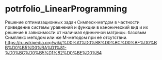 # potrfolio_LinearProgramming
Решение оптимизационных задач Симлеск-метдом в частности приведение системы уравнений и функции 
в канонический вид и их решение в зависимости от наличиая единичной матрицы: базовым Симплекс методом или же М-методом при её отсутствии.
<br> https://ru.wikipedia.org/wiki/%D0%A1%D0%B8%D0%BC%D0%BF%D0%BB%D0%B5%D0%BA%D1%81-%D0%BC%D0%B5%D1%82%D0%BE%D0%B4
